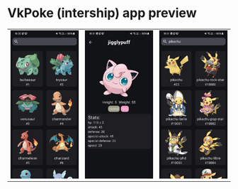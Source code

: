  # VkPoke (intership) app preview 
  |    |    |    |
  :-------------------------:|:-------------------------:|:-------------------------:
![](https://github.com/ComeAYouA/VkPoke/blob/master/Screenshot_20240512_193057_VkPoke.jpg) | ![](https://github.com/ComeAYouA/VkPoke/blob/master/Screenshot_20240512_193130_VkPoke.jpg) | ![](https://github.com/ComeAYouA/VkPoke/blob/master/Screenshot_20240512_193104_VkPoke.jpg)
